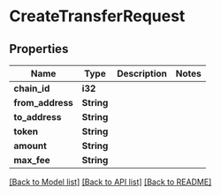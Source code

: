 # CreateTransferRequest

## Properties

Name | Type | Description | Notes
------------ | ------------- | ------------- | -------------
**chain_id** | **i32** |  | 
**from_address** | **String** |  | 
**to_address** | **String** |  | 
**token** | **String** |  | 
**amount** | **String** |  | 
**max_fee** | **String** |  | 

[[Back to Model list]](../README.md#documentation-for-models) [[Back to API list]](../README.md#documentation-for-api-endpoints) [[Back to README]](../README.md)


